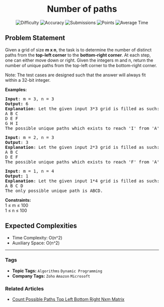 <h1 align="center">Number of paths</h1>

<p align="center">
  <img alt="Difficulty" title="Difficulty" src="https://custom-icon-badges.demolab.com/badge/Difficulty: Medium-1F222E?style=for-the-badge&logoColor=white&logo=fire"/>
  <img alt="Accuracy" title="Accuracy" src="https://custom-icon-badges.demolab.com/badge/Accuracy: 67.64%25-1F222E?style=for-the-badge&logoColor=white&logo=target"/>
  <img alt="Submissions" title="Submissions" src="https://custom-icon-badges.demolab.com/badge/Submissions: 121K+-1F222E?style=for-the-badge&logoColor=white&logo=repo"/>
  <img alt="Points" title="Points" src="https://custom-icon-badges.demolab.com/badge/Points: 4-1F222E?style=for-the-badge&logoColor=white&logo=award"/>
  <img alt="Average Time" title="Average Time" src="https://custom-icon-badges.demolab.com/badge/Average%20Time: N/A-1F222E?style=for-the-badge&logoColor=white&logo=clock"/>
</p>

## Problem Statement

Given a grid of size <b>m x n</b>, the task is to determine the number of distinct paths from the <b>top-left corner</b> to the <b>bottom-right corner</b>. At each step, one can either move down or right. Given the integers m and n, return the number of unique paths from the top-left corner to the bottom-right corner.

Note: The test cases are designed such that the answer will always fit within a 32-bit integer.

<b>Examples:</b>

<pre><b>Input</b>: m = 3, n = 3
<b>Output:</b> 6
<b>Explanation</b>: Let the given input 3*3 grid is filled as such:
A B C
D E F
G H I
The possible unique paths which exists to reach 'I' from 'A' following above conditions are as follows: ABCFI, ABEHI, ADGHI, ADEFI, ADEHI, ABEFI.</pre>

<pre><b>Input</b>: m = 2, n = 3
<b>Output</b>: 3
<b>Explanation</b>: Let the given input 2*3 grid is filled as such:
A B C
D E F
The possible unique paths which exists to reach 'F' from 'A' following above conditions are as follows: ABCF, ADEF and ABEF.
</pre>

<pre><b>Input</b>: m = 1, n = 4
<b>Output:</b> 1
<b>Explanation</b>: Let the given input 1*4 grid is filled as such:<br>A B C D <br>The only possible unique path is ABCD.</pre>

<b>Constraints:</b><br>1 ≤ m ≤ 100<br>1 ≤ n ≤ 100

## Expected Complexities
- Time Complexity: O(n^2)
- Auxiliary Space: O(n^2)

<hr>

### Tags
- **Topic Tags:** `Algorithms` `Dynamic Programming`
- **Company Tags:** `Zoho` `Amazon` `Microsoft`

### Related Articles
- [Count Possible Paths Top Left Bottom Right Nxm Matrix](https://www.geeksforgeeks.org/count-possible-paths-top-left-bottom-right-nxm-matrix/)
